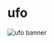 # ufo

![ufo banner](https://raw.githubusercontent.com/ruxit/ufo/master/Pipeline-State-Lamp-01.png?token=APT05BUVTzo82lXsM6USCb3iwpoOucz-ks5W1vOZwA%3D%3D)
